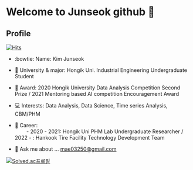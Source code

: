 # Welcome to Junseok github 👋

## Profile

[![Hits](https://hits.seeyoufarm.com/api/count/incr/badge.svg?url=https%3A%2F%2Fgithub.com%2Fjunseok-0505&count_bg=%2379C83D&title_bg=%23555555&icon=&icon_color=%23E7E7E7&title=hits&edge_flat=false)](https://hits.seeyoufarm.com)

- :bowtie: Name: Kim Junseok
- 🏫 University & major: Hongik Uni. Industrial Engineering Undergraduate Student
- :tada: Award: 2020 Hongik University Data Analysis Competition Second Prize / 2021 Mentoring based AI competition Encouragement Award
- :computer:  Interests: Data Analysis, Data Science, Time series Analysis, CBM/PHM
- :runner:  Career: <br>
&nbsp;&nbsp;&nbsp;&nbsp;&nbsp;&nbsp;&nbsp;&nbsp;- 2020 - 2021: Hongik Uni PHM Lab Undergraduate Researcher / 2022 - : Hankook Tire Facility Technology Development Team

- 💬 Ask me about ... mae03250@gmail.com


[![Solved.ac프로필](http://mazassumnida.wtf/api/v2/generate_badge?boj=kjs1289)](https://solved.ac/kjs1289)

